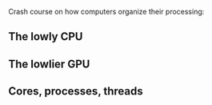 
Crash course on how computers organize their processing:

## The lowly CPU


## The lowlier GPU


## Cores, processes, threads
